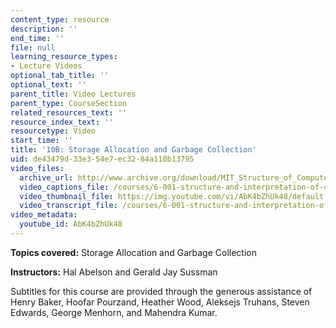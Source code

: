 ```yaml
---
content_type: resource
description: ''
end_time: ''
file: null
learning_resource_types:
- Lecture Videos
optional_tab_title: ''
optional_text: ''
parent_title: Video Lectures
parent_type: CourseSection
related_resources_text: ''
resource_index_text: ''
resourcetype: Video
start_time: ''
title: '10B: Storage Allocation and Garbage Collection'
uid: de43479d-33e3-54e7-ec32-84a110b13795
video_files:
  archive_url: http://www.archive.org/download/MIT_Structure_of_Computer_Programs_1986/lec10b.mp4
  video_captions_file: /courses/6-001-structure-and-interpretation-of-computer-programs-spring-2005/893408d104db5f9d96ef7c90535e68c5_AbK4bZhUk48.vtt
  video_thumbnail_file: https://img.youtube.com/vi/AbK4bZhUk48/default.jpg
  video_transcript_file: /courses/6-001-structure-and-interpretation-of-computer-programs-spring-2005/a087f7372af7b42f1252ba55ad781557_AbK4bZhUk48.pdf
video_metadata:
  youtube_id: AbK4bZhUk48
---
```




**Topics covered:** Storage Allocation and Garbage Collection

**Instructors:** Hal Abelson and Gerald Jay Sussman

Subtitles for this course are provided through the generous assistance of Henry Baker, Hoofar Pourzand, Heather Wood, Aleksejs Truhans, Steven Edwards, George Menhorn, and Mahendra Kumar.